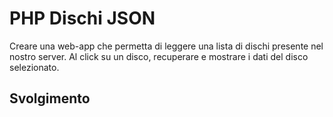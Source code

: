 # PHP Dischi JSON

Creare una web-app che permetta di leggere una lista di dischi presente nel nostro server. Al click su un disco, recuperare e mostrare i dati del disco selezionato.

## Svolgimento
